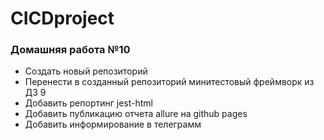 
# CICDproject

### Домашняя работа №10

- Создать новый репозиторий
- Перенести в созданный репозиторий минитестовый фреймворк из ДЗ 9
- Добавить репортинг jest-html
- Добавить публикацию отчета allure на github pages
- Добавить информирование в телеграмм
